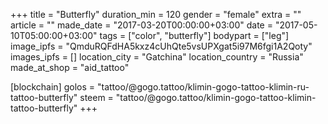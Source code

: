 +++
title = "Butterfly"
duration_min = 120
gender = "female"
extra = ""
article = ""
made_date = "2017-03-20T00:00:00+03:00"
date = "2017-05-10T05:00:00+03:00"
tags = ["color", "butterfly"]
bodypart = ["leg"]
image_ipfs = "QmduRQFdHA5kxz4cUhQte5vsUPXgat5i97M6fgi1A2Qoty"
images_ipfs = []
location_city = "Gatchina"
location_country = "Russia"
made_at_shop = "aid_tattoo"

[blockchain]
golos = "tattoo/@gogo.tattoo/klimin-gogo-tattoo-klimin-ru-tattoo-butterfly"
steem = "tattoo/@gogo.tattoo/klimin-gogo-tattoo-klimin-tattoo-butterfly"
+++
